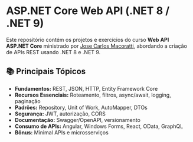 # ASP.NET Core Web API (.NET 8 / .NET 9)

Este repositório contém os projetos e exercícios do curso **Web API ASP.NET Core** ministrado por [Jose Carlos Macoratti](https://github.com/[mapompeo](https://github.com/macoratti)), abordando a criação de APIs REST usando .NET 8 e .NET 9.

## 📚 Principais Tópicos

- **Fundamentos:** REST, JSON, HTTP, Entity Framework Core
- **Recursos Essenciais:** Roteamento, filtros, async/await, logging, paginação
- **Padrões:** Repository, Unit of Work, AutoMapper, DTOs
- **Segurança:** JWT, autorização, CORS
- **Documentação:** Swagger/OpenAPI, versionamento
- **Consumo de APIs:** Angular, Windows Forms, React, OData, GraphQL
- **Bônus:** Minimal APIs e microsserviços
